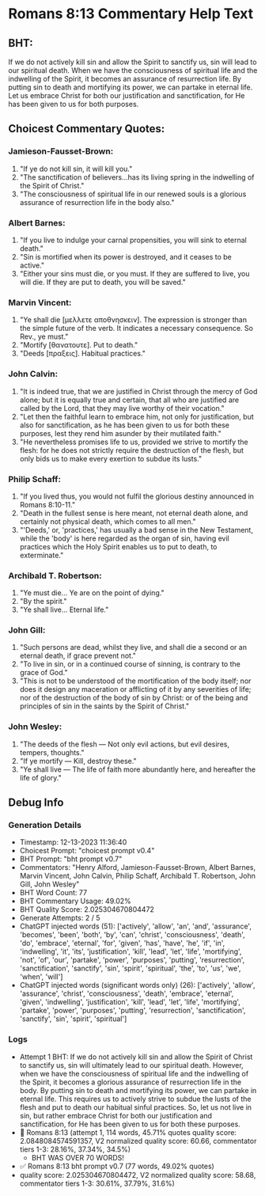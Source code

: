 # Romans 8:13 Commentary Help Text

## BHT:
If we do not actively kill sin and allow the Spirit to sanctify us, sin will lead to our spiritual death. When we have the consciousness of spiritual life and the indwelling of the Spirit, it becomes an assurance of resurrection life. By putting sin to death and mortifying its power, we can partake in eternal life. Let us embrace Christ for both our justification and sanctification, for He has been given to us for both purposes.

## Choicest Commentary Quotes:
### Jamieson-Fausset-Brown:
1. "If ye do not kill sin, it will kill you." 
2. "The sanctification of believers...has its living spring in the indwelling of the Spirit of Christ." 
3. "The consciousness of spiritual life in our renewed souls is a glorious assurance of resurrection life in the body also."

### Albert Barnes:
1. "If you live to indulge your carnal propensities, you will sink to eternal death."
2. "Sin is mortified when its power is destroyed, and it ceases to be active."
3. "Either your sins must die, or you must. If they are suffered to live, you will die. If they are put to death, you will be saved."

### Marvin Vincent:
1. "Ye shall die [μελλετε αποθνησκειν]. The expression is stronger than the simple future of the verb. It indicates a necessary consequence. So Rev., ye must." 
2. "Mortify [θανατουτε]. Put to death."
3. "Deeds [πραξεις]. Habitual practices."

### John Calvin:
1. "It is indeed true, that we are justified in Christ through the mercy of God alone; but it is equally true and certain, that all who are justified are called by the Lord, that they may live worthy of their vocation."
2. "Let then the faithful learn to embrace him, not only for justification, but also for sanctification, as he has been given to us for both these purposes, lest they rend him asunder by their mutilated faith."
3. "He nevertheless promises life to us, provided we strive to mortify the flesh: for he does not strictly require the destruction of the flesh, but only bids us to make every exertion to subdue its lusts."

### Philip Schaff:
1. "If you lived thus, you would not fulfil the glorious destiny announced in Romans 8:10-11."
2. "Death in the fullest sense is here meant, not eternal death alone, and certainly not physical death, which comes to all men."
3. "'Deeds,' or, 'practices,' has usually a bad sense in the New Testament, while the 'body' is here regarded as the organ of sin, having evil practices which the Holy Spirit enables us to put to death, to exterminate."

### Archibald T. Robertson:
1. "Ye must die... Ye are on the point of dying." 
2. "By the spirit." 
3. "Ye shall live... Eternal life."

### John Gill:
1. "Such persons are dead, whilst they live, and shall die a second or an eternal death, if grace prevent not."
2. "To live in sin, or in a continued course of sinning, is contrary to the grace of God."
3. "This is not to be understood of the mortification of the body itself; nor does it design any maceration or afflicting of it by any severities of life; nor of the destruction of the body of sin by Christ: or of the being and principles of sin in the saints by the Spirit of Christ."

### John Wesley:
1. "The deeds of the flesh — Not only evil actions, but evil desires, tempers, thoughts."
2. "If ye mortify — Kill, destroy these."
3. "Ye shall live — The life of faith more abundantly here, and hereafter the life of glory."


## Debug Info
### Generation Details
- Timestamp: 12-13-2023 11:36:40
- Choicest Prompt: "choicest prompt v0.4"
- BHT Prompt: "bht prompt v0.7"
- Commentators: "Henry Alford, Jamieson-Fausset-Brown, Albert Barnes, Marvin Vincent, John Calvin, Philip Schaff, Archibald T. Robertson, John Gill, John Wesley"
- BHT Word Count: 77
- BHT Commentary Usage: 49.02%
- BHT Quality Score: 2.025304670804472
- Generate Attempts: 2 / 5
- ChatGPT injected words (51):
	['actively', 'allow', 'an', 'and', 'assurance', 'becomes', 'been', 'both', 'by', 'can', 'christ', 'consciousness', 'death', 'do', 'embrace', 'eternal', 'for', 'given', 'has', 'have', 'he', 'if', 'in', 'indwelling', 'it', 'its', 'justification', 'kill', 'lead', 'let', 'life', 'mortifying', 'not', 'of', 'our', 'partake', 'power', 'purposes', 'putting', 'resurrection', 'sanctification', 'sanctify', 'sin', 'spirit', 'spiritual', 'the', 'to', 'us', 'we', 'when', 'will']
- ChatGPT injected words (significant words only) (26):
	['actively', 'allow', 'assurance', 'christ', 'consciousness', 'death', 'embrace', 'eternal', 'given', 'indwelling', 'justification', 'kill', 'lead', 'let', 'life', 'mortifying', 'partake', 'power', 'purposes', 'putting', 'resurrection', 'sanctification', 'sanctify', 'sin', 'spirit', 'spiritual']

### Logs
- Attempt 1 BHT: If we do not actively kill sin and allow the Spirit of Christ to sanctify us, sin will ultimately lead to our spiritual death. However, when we have the consciousness of spiritual life and the indwelling of the Spirit, it becomes a glorious assurance of resurrection life in the body. By putting sin to death and mortifying its power, we can partake in eternal life. This requires us to actively strive to subdue the lusts of the flesh and put to death our habitual sinful practices. So, let us not live in sin, but rather embrace Christ for both our justification and sanctification, for He has been given to us for both these purposes.
- 🔄 Romans 8:13 (attempt 1, 114 words, 45.71% quotes quality score: 2.0848084574591357, V2 normalized quality score: 60.66, commentator tiers 1-3: 28.16%, 37.34%, 34.5%) 
	- BHT WAS OVER 70 WORDS!
- ✅ Romans 8:13 bht prompt v0.7 (77 words, 49.02% quotes)
- quality score: 2.025304670804472, V2 normalized quality score: 58.68, commentator tiers 1-3: 30.61%, 37.79%, 31.6%)